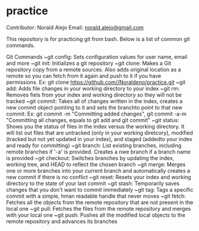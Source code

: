 # practice

Contributor: Norald Alejo
Email: norald.alejo@gmail.com

This repository is for practicing git from bash. Below is a list of common git commands.

Git Commands
~git config: Sets configuration values for user name, email and more
~git init: Initializes a git repository
~git clone: Makes a Git repository copy from a remote sources. Also adds original location as a remote so you can fetch from it again and push to it if you have permissions. Ex: git clone https://github.com//Noraldeno/practice.git
~git add: Adds file changes in your working directory to your index
~git rm: Removes fiels from your index and working directory so they will not be tracked
~git commit: Takes all of changes written in the index, creates a new commit object pointing to it and sets the branchto point to that new commit: Ex: git commit -m "Committing added changes", git commit -a-m "Committing all changes, equals to git add and git commit"
~git status: Shows you the status of files in the index versus the working directory. It will list out files that are untracked (only in your working diretcory), modified (tracked but not yet updated in your index), and staged (addedto your index and ready for committing)
~git branch: List existing branches, including remote branches if '-a' is provided. Creates a nwe branch if a branch name is provided
~git checkout: Switches branches by updating the index, working tree, and HEAD to reflect the chosen branch
~git merge: Merges one or more branches into your current branch and automatically creates a new commit if there is no conflict
~git reset: Resets your index and working directory to the state of your last commit
~git stash: Temporarily saves changes that you don't want to commit immediately
~git tag: Tags a specific commit with a simple, hman readable handle that never moves
~git fetch: Fetches all the objects from the remote repository that are not present in the local one
~git pull: Fetches the files from the remote repository and merges with your local one
~git push: Pushes all the modified local objects to the remote repository and advances its branches

